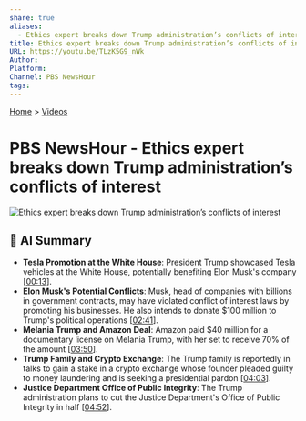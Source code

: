 ```yaml
---
share: true
aliases:
  - Ethics expert breaks down Trump administration’s conflicts of interest
title: Ethics expert breaks down Trump administration’s conflicts of interest
URL: https://youtu.be/TLzK5G9_nWk
Author: 
Platform: 
Channel: PBS NewsHour
tags: 
---
```

[Home](../index.md) > [Videos](./index.md)  
# PBS NewsHour - Ethics expert breaks down Trump administration’s conflicts of interest  
![Ethics expert breaks down Trump administration’s conflicts of interest](https://youtu.be/TLzK5G9_nWk)  
  
## 🤖 AI Summary  
* **Tesla Promotion at the White House**: President Trump showcased Tesla vehicles at the White House, potentially benefiting Elon Musk's company \[[00:13](https://youtu.be/TLzK5G9_nWk&t=13)\].  
* **Elon Musk's Potential Conflicts**: Musk, head of companies with billions in government contracts, may have violated conflict of interest laws by promoting his businesses. He also intends to donate $100 million to Trump's political operations \[[02:41](https://youtu.be/TLzK5G9_nWk&t=161)\].  
* **Melania Trump and Amazon Deal**: Amazon paid $40 million for a documentary license on Melania Trump, with her set to receive 70% of the amount \[[03:50](https://youtu.be/TLzK5G9_nWk&t=230)\].  
* **Trump Family and Crypto Exchange**: The Trump family is reportedly in talks to gain a stake in a crypto exchange whose founder pleaded guilty to money laundering and is seeking a presidential pardon \[[04:03](https://youtu.be/TLzK5G9_nWk&t=243)\].  
* **Justice Department Office of Public Integrity**: The Trump administration plans to cut the Justice Department's Office of Public Integrity in half \[[04:52](https://youtu.be/TLzK5G9_nWk&t=292)\].  
